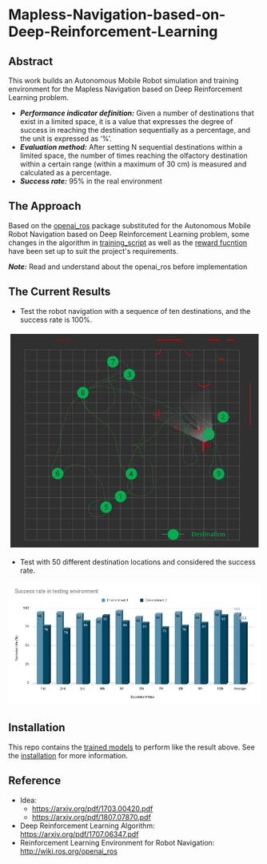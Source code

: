 # Mapless-Navigation-based-on-Deep-Reinforcement-Learning

## Abstract
This work builds an Autonomous Mobile Robot simulation and training environment for the Mapless Navigation based on Deep Reinforcement Learning problem.
- _**Performance indicator definition:**_ Given a number of destinations that exist in a limited space, it is a value that expresses the degree of success in reaching the destination sequentially as a percentage, and the unit is expressed as ‘%’.
- _**Evaluation method:**_ After setting N sequential destinations within a limited space, the number of times reaching the olfactory destination within a certain range (within a maximum of 30 cm) is measured and calculated as a percentage.
- _**Success rate:**_ 95% in the real environment

## The Approach
Based on the [openai_ros](http://wiki.ros.org/openai_ros) package substituted for the Autonomous Mobile Robot Navigation based on Deep Reinforcement Learning problem, some changes in the algorithm in [training_script](./src/turtle2_openai_ros_example/scripts/ppo_actor_critic_train.py) as well as the [reward fucntion](./src/openai_ros/openai_ros/src/openai_ros/task_envs/turtlebot2/turtlebot2_wall.py) have been set up to suit the project's requirements.

_**Note:**_ Read and understand about the openai_ros  before implementation

## The Current Results
- Test the robot navigation with a sequence of ten destinations, and the success rate is 100%.
<img src="/result/A Sequence of Ten Destinations in Rviz.png" class="fit image"> 

- Test with 50 different destination locations and considered the success rate.
<img src="/result/Success rate in testing environment.png" class="fit image"> 

## Installation
This repo contains the [trained models](./src/Trained_model) to perform like the result above. See the [installation](Install.md) for more information.

## Reference
- Idea:
  - https://arxiv.org/pdf/1703.00420.pdf
  - https://arxiv.org/pdf/1807.07870.pdf
- Deep Reinforcement Learning Algorithm:
https://arxiv.org/pdf/1707.06347.pdf
- Reinforcement Learning Environment for Robot Navigation:
http://wiki.ros.org/openai_ros

